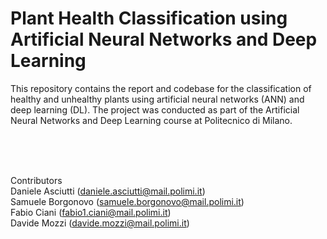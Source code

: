 # Plant Health Classification using Artificial Neural Networks and Deep Learning
This repository contains the report and codebase for the classification of healthy and unhealthy plants using artificial neural networks (ANN) and deep learning (DL). The project was conducted as part of the Artificial Neural Networks and Deep Learning course at Politecnico di Milano.  

<br />
<br />
<br />


Contributors  
Daniele Asciutti (daniele.asciutti@mail.polimi.it)  
Samuele Borgonovo (samuele.borgonovo@mail.polimi.it)  
Fabio Ciani (fabio1.ciani@mail.polimi.it)  
Davide Mozzi (davide.mozzi@mail.polimi.it)  
